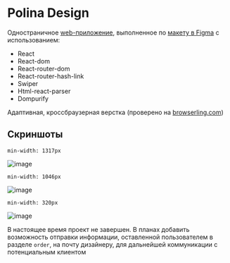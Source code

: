 # Polina Design

Одностраничное [web-приложение](https://foxy-desu.github.io/polina-design/), выполненное по [макету в Figma](https://www.figma.com/file/JH09ZNOStHlEJs9RI9iGx9/%D0%BC%D0%BE%D0%B9-%D1%81%D0%B0%D0%B9%D1%82?type=design&mode=design&t=Y0i269JiyKKzRKyW-0) с использованием:

  - React
  - React-dom
  - React-router-dom
  - React-router-hash-link
  - Swiper
  - Html-react-parser
  - Dompurify
 
Адаптивная, кроссбраузерная верстка (проверено на [browserling.com](https://www.browserling.com/))

## Скриншоты


`min-width: 1317px`

![image](https://github.com/Foxy-desu/polina-design/assets/87661341/b9edf7b5-ca8b-4d2d-9a2b-dc4bdb5e4a2d)


`min-width: 1046px`

![image](https://github.com/Foxy-desu/polina-design/assets/87661341/fcfaf026-5e84-417c-b981-f9f132ef7a4b)


`min-width: 320px`

![image](https://github.com/Foxy-desu/polina-design/assets/87661341/6afd46bf-ff47-4eff-bada-ab2c50c6b260)


В настоящее время проект не завершен. В планах добавить возможность отправки информации, оставленной пользователем в разделе `order`, на почту дизайнеру, для дальнейшей коммуникации с потенциальным клиентом
